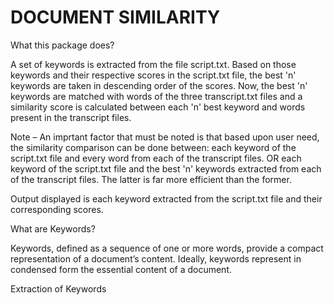 ﻿# DOCUMENT SIMILARITY

What this package does?


A set of keywords is extracted from the file script.txt.
Based on those keywords and their respective scores in the script.txt file, the best 'n' keywords are taken in descending order of the scores.
Now, the best 'n' keywords are matched with words of the three transcript.txt files and a similarity score is calculated between each 'n' best keyword and words present in the transcript files.

Note – An imprtant factor that must be noted is that based upon user need, the similarity comparison can be done between:
each keyword of the script.txt file and every word from each of the transcript files.
					OR
each keyword of the script.txt file and the best 'n' keywords extracted from each of the transcript files.
The latter is far more efficient than the former.

Output displayed is each keyword extracted from the script.txt file and their corresponding scores.


What are Keywords?


Keywords, defined as a sequence of one or more words, provide a compact representation of a document’s content. Ideally, keywords represent in condensed form the essential content of a document.


Extraction of Keywords





